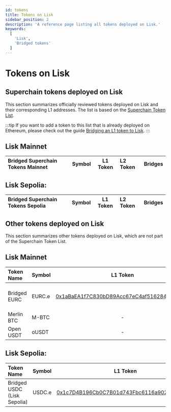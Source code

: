 ```yaml
---
id: tokens
title: Tokens on Lisk
sidebar_position: 2
description: 'A reference page listing all tokens deployed on Lisk.'
keywords:
  [
    'Lisk',
    'Bridged tokens'
  ]
---
```


# Tokens on Lisk

## Superchain tokens deployed on Lisk

This section summarizes officially reviewed tokens deployed on Lisk and their corresponding L1 addresses.
The list is based on the [Superchain Token List](https://github.com/ethereum-optimism/ethereum-optimism.github.io).

:::tip
If you want to add a token to this list that is already deployed on Ethereum, please check out the guide [Bridging an L1 token to Lisk](/building-on-lisk/add-token-to-lisk/index.md).
:::

## Lisk Mainnet

| Bridged Superchain Tokens Mainnet | Symbol | L1 Token          | L2 Token           | Bridges |
| :--------------------- | :----- |:-----------------: | :----------------- | :------: |

## Lisk Sepolia:
| Bridged Superchain Tokens Sepolia | Symbol | L1 Token          | L2 Token           | Bridges |
| :--------------------- | :----- |:-----------------: | :----------------- | :------: |

## Other tokens deployed on Lisk

This section summarizes other tokens deployed on Lisk, which are not part of the Superchain Token List.

## Lisk Mainnet

| Token Name             | Symbol | L1 Token           | L2 Token           | Bridges  |
| :--------------------- | :----- |:-----------------: | :----------------- | :------: |
| Bridged EURC | EURC.e | [0x1aBaEA1f7C830bD89Acc67eC4af516284b1bC33c](ttps://etherscan.io/address/0x1aBaEA1f7C830bD89Acc67eC4af516284b1bC33c) | [0xe12cEFaAD61e551691BFa5cDA36e5dE051778C65](https://blockscout.lisk.com/address/0xe12cEFaAD61e551691BFa5cDA36e5dE051778C65) | [0xEb99c8c87c5e0C2dCb01E2A1E35AA01f5889F677](https://etherscan.io/address/0xEb99c8c87c5e0C2dCb01E2A1E35AA01f5889F677) (L1)<br/> [0x4db1c96C1f9c3d5429fDf35ED2e684b309b0c281](https://blockscout.lisk.com/address/0x4db1c96C1f9c3d5429fDf35ED2e684b309b0c281) (L2)|
| Merlin BTC | M-BTC | - | [0x9BFA177621119e64CecbEabE184ab9993E2ef727](https://blockscout.lisk.com/address/0x9BFA177621119e64CecbEabE184ab9993E2ef727) | [0x33F2EfCcaaFAb04561F815B0059b0B1E9F7DB211](https://blockscout.lisk.com/address/0x33F2EfCcaaFAb04561F815B0059b0B1E9F7DB211) (L2)|
| Open USDT | oUSDT | - | [0x1217BfE6c773EEC6cc4A38b5Dc45B92292B6E189](https://blockscout.lisk.com/address/0x1217BfE6c773EEC6cc4A38b5Dc45B92292B6E189) | - |

## Lisk Sepolia:
| Token Name             | Symbol | L1 Token           | L2 Token           | Bridges  |
| :--------------------- | :----- |:-----------------: | :----------------- | :------: |
| Bridged USDC (Lisk Sepolia) | USDC.e | [0x1c7D4B196Cb0C7B01d743Fbc6116a902379C7238](https://sepolia.etherscan.io/address/0x1c7D4B196Cb0C7B01d743Fbc6116a902379C7238) | [0x0E82fDDAd51cc3ac12b69761C45bBCB9A2Bf3C83](https://sepolia-blockscout.lisk.com/address/0x0E82fDDAd51cc3ac12b69761C45bBCB9A2Bf3C83) | [0x8454EAd8e8B6D63951033F38D61A5F0AC6f40279](https://sepolia.etherscan.io/address/0x8454EAd8e8B6D63951033F38D61A5F0AC6f40279) (L1)<br/> [0x45c01066E6b913D2EF4ad48E3629E66Ae41904b1](https://sepolia-blockscout.lisk.com/address/0x45c01066E6b913D2EF4ad48E3629E66Ae41904b1) (L2)|
